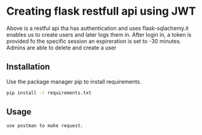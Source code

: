 # Creating flask restfull api using JWT

Above is a restful api tha has authentication and uses flask-sqlachemy.it enables us to create users and later logs them in.
After login in, a token is provided fo the specific session an expireration is set to -30 minutes.
Admins are able to delete and create a user


## Installation

Use the package manager pip to install requirements.

```bash
pip install -r requirements.txt
```

## Usage

```python
use postman to make request.
```
